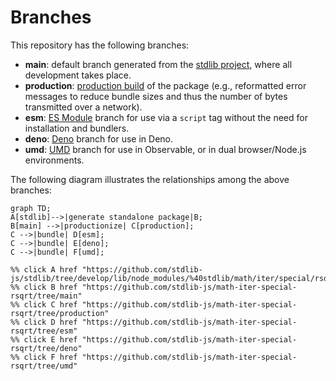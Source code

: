 <!--

@license Apache-2.0

Copyright (c) 2022 The Stdlib Authors.

Licensed under the Apache License, Version 2.0 (the "License");
you may not use this file except in compliance with the License.
You may obtain a copy of the License at

    http://www.apache.org/licenses/LICENSE-2.0

Unless required by applicable law or agreed to in writing, software
distributed under the License is distributed on an "AS IS" BASIS,
WITHOUT WARRANTIES OR CONDITIONS OF ANY KIND, either express or implied.
See the License for the specific language governing permissions and
limitations under the License.

-->

# Branches

This repository has the following branches:

-   **main**: default branch generated from the [stdlib project][stdlib-url], where all development takes place.
-   **production**: [production build][production-url] of the package (e.g., reformatted error messages to reduce bundle sizes and thus the number of bytes transmitted over a network).
-   **esm**: [ES Module][esm-url] branch for use via a `script` tag without the need for installation and bundlers.
-   **deno**: [Deno][deno-url] branch for use in Deno.
-   **umd**: [UMD][umd-url] branch for use in Observable, or in dual browser/Node.js environments.

The following diagram illustrates the relationships among the above branches:

```mermaid
graph TD;
A[stdlib]-->|generate standalone package|B;
B[main] -->|productionize| C[production];
C -->|bundle| D[esm];
C -->|bundle| E[deno];
C -->|bundle| F[umd];

%% click A href "https://github.com/stdlib-js/stdlib/tree/develop/lib/node_modules/%40stdlib/math/iter/special/rsqrt"
%% click B href "https://github.com/stdlib-js/math-iter-special-rsqrt/tree/main"
%% click C href "https://github.com/stdlib-js/math-iter-special-rsqrt/tree/production"
%% click D href "https://github.com/stdlib-js/math-iter-special-rsqrt/tree/esm"
%% click E href "https://github.com/stdlib-js/math-iter-special-rsqrt/tree/deno"
%% click F href "https://github.com/stdlib-js/math-iter-special-rsqrt/tree/umd"
```

[stdlib-url]: https://github.com/stdlib-js/stdlib/tree/develop/lib/node_modules/%40stdlib/math/iter/special/rsqrt
[production-url]: https://github.com/stdlib-js/math-iter-special-rsqrt/tree/production
[deno-url]: https://github.com/stdlib-js/math-iter-special-rsqrt/tree/deno
[umd-url]: https://github.com/stdlib-js/math-iter-special-rsqrt/tree/umd
[esm-url]: https://github.com/stdlib-js/math-iter-special-rsqrt/tree/esm